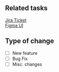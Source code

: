 ## Related tasks
[Jira Ticket](https://example.com/ticket1)  
[Figma UI](https://figma.com/design1)

## Type of change
- [ ] New feature
- [ ] Bug Fix
- [ ] Misc. changes 

